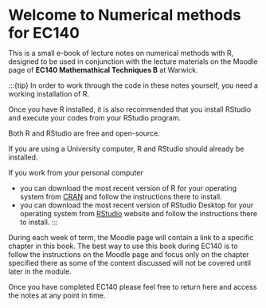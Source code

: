 <span style="font-weight:700;font-size:30px">
    Welcome to Numerical methods for EC140
</span>

<br/>

This is a small e-book of lecture notes on numerical methods with R, designed to be used in conjunction with the lecture materials on the Moodle page of **EC140 Mathemathical Techniques B** at Warwick. 



:::{tip}
In order to work through the code in these notes yourself, you need a working installation of R. 

Once you have R installed, it is also recommended that you install RStudio and execute your codes from your RStudio program. 

Both R and RStudio are free and open-source. 

If you are using a University computer, R and RStudio should already be installed. 

If you work from your personal computer
- you can download the most recent version of R for your operating system from [CRAN](https://cran.r-project.org/) and follow the instructions there to install. 
- you can download the most recent version of RStudio Desktop for your operating system from [RStudio](https://www.rstudio.com/products/rstudio/download/) website and follow the instructions there to install.
:::

During each week of term, the Moodle page will contain a link to a specific chapter in this book. The best way to use this book during EC140 is to follow the instructions on the Moodle page and focus only on the chapter specified there as some of the content discussed will not be covered until later in the module. 

Once you have completed EC140 please feel free to return here and access the notes at any point in time.
